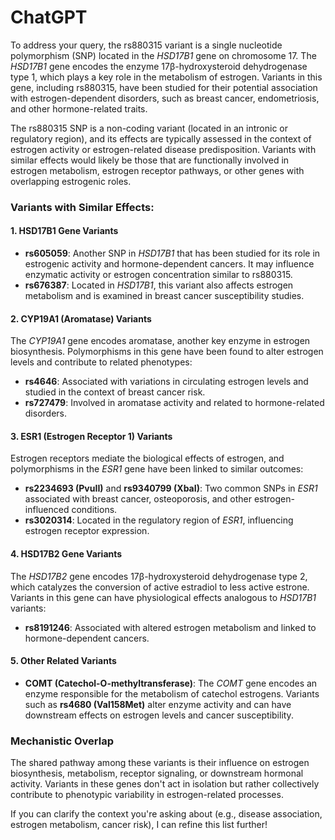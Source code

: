 # ChatGPT

To address your query, the rs880315 variant is a single nucleotide polymorphism (SNP) located in the *HSD17B1* gene on chromosome 17. The *HSD17B1* gene encodes the enzyme 17β-hydroxysteroid dehydrogenase type 1, which plays a key role in the metabolism of estrogen. Variants in this gene, including rs880315, have been studied for their potential association with estrogen-dependent disorders, such as breast cancer, endometriosis, and other hormone-related traits.

The rs880315 SNP is a non-coding variant (located in an intronic or regulatory region), and its effects are typically assessed in the context of estrogen activity or estrogen-related disease predisposition. Variants with similar effects would likely be those that are functionally involved in estrogen metabolism, estrogen receptor pathways, or other genes with overlapping estrogenic roles.

### Variants with Similar Effects:

#### 1. **HSD17B1 Gene Variants**
   - **rs605059**: Another SNP in *HSD17B1* that has been studied for its role in estrogenic activity and hormone-dependent cancers. It may influence enzymatic activity or estrogen concentration similar to rs880315.
   - **rs676387**: Located in *HSD17B1*, this variant also affects estrogen metabolism and is examined in breast cancer susceptibility studies.

#### 2. **CYP19A1 (Aromatase) Variants**
The *CYP19A1* gene encodes aromatase, another key enzyme in estrogen biosynthesis. Polymorphisms in this gene have been found to alter estrogen levels and contribute to related phenotypes:
   - **rs4646**: Associated with variations in circulating estrogen levels and studied in the context of breast cancer risk.
   - **rs727479**: Involved in aromatase activity and related to hormone-related disorders.

#### 3. **ESR1 (Estrogen Receptor 1) Variants**
Estrogen receptors mediate the biological effects of estrogen, and polymorphisms in the *ESR1* gene have been linked to similar outcomes:
   - **rs2234693 (PvuII)** and **rs9340799 (XbaI)**: Two common SNPs in *ESR1* associated with breast cancer, osteoporosis, and other estrogen-influenced conditions.
   - **rs3020314**: Located in the regulatory region of *ESR1*, influencing estrogen receptor expression.

#### 4. **HSD17B2 Gene Variants**
The *HSD17B2* gene encodes 17β-hydroxysteroid dehydrogenase type 2, which catalyzes the conversion of active estradiol to less active estrone. Variants in this gene can have physiological effects analogous to *HSD17B1* variants:
   - **rs8191246**: Associated with altered estrogen metabolism and linked to hormone-dependent cancers.

#### 5. **Other Related Variants**
   - **COMT (Catechol-O-methyltransferase)**: The *COMT* gene encodes an enzyme responsible for the metabolism of catechol estrogens. Variants such as **rs4680 (Val158Met)** alter enzyme activity and can have downstream effects on estrogen levels and cancer susceptibility.

### Mechanistic Overlap
The shared pathway among these variants is their influence on estrogen biosynthesis, metabolism, receptor signaling, or downstream hormonal activity. Variants in these genes don't act in isolation but rather collectively contribute to phenotypic variability in estrogen-related processes.

If you can clarify the context you're asking about (e.g., disease association, estrogen metabolism, cancer risk), I can refine this list further!